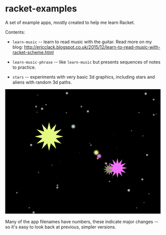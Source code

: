 # racket-examples
A set of example apps, mostly created to help me learn Racket.

Contents:

* `learn-music` -- learn to read music with the guitar. Read more on my blog: http://ericclack.blogspot.co.uk/2015/12/learn-to-read-music-with-racket-scheme.html

* `learn-music-phrase` -- like `learn-music` but presents sequences of notes to practice.

* `stars` -- experiments with very basic 3d graphics, including stars and aliens with random 3d paths.

![stars screen shot](/images/stars7.png)

Many of the app filenames have numbers, these indicate major changes -- 
so it's easy to look back at previous, simpler versions.
